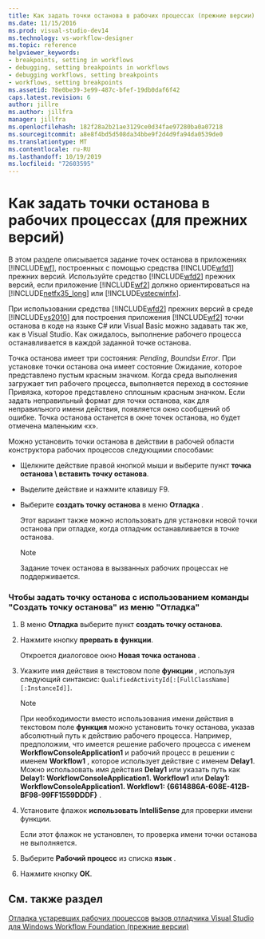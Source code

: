 ```yaml
---
title: Как задать точки останова в рабочих процессах (прежние версии) | Документация Майкрософт
ms.date: 11/15/2016
ms.prod: visual-studio-dev14
ms.technology: vs-workflow-designer
ms.topic: reference
helpviewer_keywords:
- breakpoints, setting in workflows
- debugging, setting breakpoints in workflows
- debugging workflows, setting breakpoints
- workflows, setting breakpoints
ms.assetid: 78e0be39-3e99-487c-bfef-19db0daf6f42
caps.latest.revision: 6
author: jillre
ms.author: jillfra
manager: jillfra
ms.openlocfilehash: 182f28a2b21ae3129ce0d34fae97280ba0a07218
ms.sourcegitcommit: a8e8f4bd5d508da34bbe9f2d4d9fa94da0539de0
ms.translationtype: MT
ms.contentlocale: ru-RU
ms.lasthandoff: 10/19/2019
ms.locfileid: "72603595"
---
```

# <a name="how-to-set-breakpoints-in-workflows-legacy"></a>Как задать точки останова в рабочих процессах (для прежних версий)
В этом разделе описывается задание точек останова в приложениях [!INCLUDE[wf](../includes/wf-md.md)], построенных с помощью средства [!INCLUDE[wfd1](../includes/wfd1-md.md)] прежних версий. Используйте средство [!INCLUDE[wfd2](../includes/wfd2-md.md)] прежних версий, если приложение [!INCLUDE[wf2](../includes/wf2-md.md)] должно ориентироваться на [!INCLUDE[netfx35_long](../includes/netfx35-long-md.md)] или [!INCLUDE[vstecwinfx](../includes/vstecwinfx-md.md)].

 При использовании средства [!INCLUDE[wfd2](../includes/wfd2-md.md)] прежних версий в среде [!INCLUDE[vs2010](../includes/vs2010-md.md)] для построения приложения [!INCLUDE[wf2](../includes/wf2-md.md)] точки останова в коде на языке C# или Visual Basic можно задавать так же, как в Visual Studio. Как ожидалось, выполнение рабочего процесса останавливается в каждой заданной точке останова.

 Точка останова имеет три состояния: *Pending*, *Bounds*и *Error*. При установке точки останова она имеет состояние Ожидание, которое представлено пустым красным значком. Когда среда выполнения загружает тип рабочего процесса, выполняется переход в состояние Привязка, которое представлено сплошным красным значком. Если задать неправильный формат для точки останова, как для неправильного имени действия, появляется окно сообщений об ошибке. Точка останова останется в окне точек останова, но будет отмечена маленьким «х».

 Можно установить точки останова в действии в рабочей области конструктора рабочих процессов следующими способами:

- Щелкните действие правой кнопкой мыши и выберите пункт **точка останова \ вставить точку останова**.

- Выделите действие и нажмите клавишу F9.

- Выберите **создать точку останова** в меню **Отладка** .

     Этот вариант также можно использовать для установки новой точки останова при отладке, когда отладчик останавливается в точке останова.

    > [!NOTE]
    > Задание точек останова в вызванных рабочих процессах не поддерживается.

### <a name="to-set-a-breakpoint-using-the-new-breakpoint-option-on-the-debug-menu"></a>Чтобы задать точку останова с использованием команды "Создать точку останова" из меню "Отладка"

1. В меню **Отладка** выберите пункт **создать точку останова**.

2. Нажмите кнопку **прервать в функции**.

     Откроется диалоговое окно **Новая точка останова** .

3. Укажите имя действия в текстовом поле **функции** , используя следующий синтаксис: `QualifiedActivityId[:[FullClassName][:InstanceId]]`.

    > [!NOTE]
    > При необходимости вместо использования имени действия в текстовом поле **функция** можно установить точку останова, указав абсолютный путь к действию рабочего процесса. Например, предположим, что имеется решение рабочего процесса с именем **WorkflowConsoleApplication1** и рабочий процесс в решении с именем **Workflow1** , которое использует действие с именем **Delay1**. Можно использовать имя действия **Delay1** или указать путь как **Delay1: WorkflowConsoleApplication1. Workflow1** или **Delay1: WorkflowConsoleApplication1. Workflow1: {6614886A-608E-412B-BF98-99FF1559DDDF}** .

4. Установите флажок **использовать IntelliSense** для проверки имени функции.

     Если этот флажок не установлен, то проверка имени точки останова не выполняется.

5. Выберите **Рабочий процесс** из списка **язык** .

6. Нажмите кнопку **ОК**.

## <a name="see-also"></a>См. также раздел
 [Отладка устаревших рабочих процессов](../workflow-designer/debugging-legacy-workflows.md) [вызов отладчика Visual Studio для Windows Workflow Foundation (прежние версии)](../workflow-designer/invoking-the-visual-studio-debugger-for-windows-workflow-foundation-legacy.md)